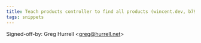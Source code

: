 ```yaml
---
title: Teach products controller to find all products (wincent.dev, b794161)
tags: snippets
---
```


Signed-off-by: Greg Hurrell &lt;greg@hurrell.net&gt;
